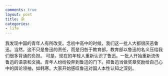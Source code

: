 ```yaml
---
comments: true
layout: post
title: 杂
categories:
- life
---
```


我发现中国的青年人有所改变。念初中高中的时候，我们这一批人大都很厌恶鲁迅。当然，这不只是鲁迅的责任，而是归咎于教育部，教育部以鲁迅的名义压给我们很多背诵的负担。
可是，现在的年轻人重新认识了鲁迅。一批人开始重新流传鲁迅的语录和文摘。青年人纷纷投奔到鲁迅的门下。把鲁迅当做奖章奖励给自己心中的舆论领袖，如韩寒。大家开始感叹鲁迅对国人本性认知之深刻。
